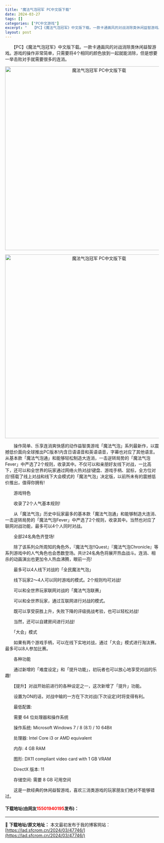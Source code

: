 ```yaml
---
title: "魔法气泡冠军 PC中文版下载"
date: 2024-03-27
tags: []
categories: ["PC中文游戏"]
excerpt: "　　【PC】《魔法气泡冠军》中文版下载。一款卡通画风的对战消除类休闲益智游戏。游戏的操作非常简单，只需要将4个相同的颜色放到一起就能消除，但是想要一举击败对手就需要很多的连消。 　　操作简单、乐享连消爽快感的动作益智类游戏「魔法气泡」系列最新作，以震撼低价面向全球推出PC版本!内含日语语音和英语语音&hellip;"
layout: post
---
```


 <p>　　【PC】《魔法气泡冠军》中文版下载。一款卡通画风的对战消除类休闲益智游戏。游戏的操作非常简单，只需要将4个相同的颜色放到一起就能消除，但是想要一举击败对手就需要很多的连消。</p> <p align="center"><img align="" border="0" src="https://lad.sfcrom.cn/wp-content/uploads/2024/03/20240327_66037f770921b.webp" width="600" alt="魔法气泡冠军 PC中文版下载" /></p> <p align="center"><img align="" border="0" src="https://lad.sfcrom.cn/wp-content/uploads/2024/03/20240327_66037f777f962.webp" width="600" alt="魔法气泡冠军 PC中文版下载" /></p> <p>　　操作简单、乐享连消爽快感的动作益智类游戏「魔法气泡」系列最新作，以震撼低价面向全球推出PC版本!内含日语语音和英语语音，字幕也对应了其他语言。从基本款「魔法气泡通」和能够轻松制造大连消，一击逆转局势的「魔法气泡Fever」中严选了2个规则，收录其中。不仅可以和亲朋好友线下对战，一比高下，还可以和全世界的玩家通过网络火热对战!键盘、游戏手柄、鼠标，全方位对应!搭载了线上对战和线下大会模式的「魔法气泡」决定版，以前所未有的震撼低价推出，值得你拥有!</p> <p>　　游戏特色</p> <p>　　收录了2个人气基本规则!</p> <p>　　从「魔法气泡」历史中玩家最多的基本款「魔法气泡通」和能够制造大连消、一击逆转局势的「魔法气泡Fever」中严选了2个规则，收录其中。当然也对应了联网对战功能，最多可以4个人同时对战。</p> <p>　　全部24名角色齐登场!</p> <p>　　除了该系列众所周知的角色外，『魔法气泡!!Quest』『魔法气泡Chronicle』等系列游戏中的人气角色也会悉数登场。共计24名角色将展开热血战斗。连消、相杀的动画演出也更加令人热血沸腾，眼前一亮!</p> <p>　　最多可以4人线下对战的「全民魔法气泡」</p> <p>　　线下玩家2～4人可以同时游戏的模式。2个规则均可对战!</p> <p>　　可以和全世界玩家联网对战的「魔法气泡联赛」</p> <p>　　可以和全世界玩家，通过互联网进行对战的模式。</p> <p>　　既可以享受获胜上升，失败下降的评级挑战考验，也可以轻松对战!</p> <p>　　当然，还可以自建房间进行对战!</p> <p>　　「大会」模式</p> <p>　　如果有两个游戏手柄，可以在线下实地对战，通过「大会」模式进行淘汰赛。最多可以8人参加比赛。</p> <p>　　各种功能</p> <p>　　通过新增的「难度设定」和「提升功能」，初玩者也可以放心地享受对战的乐趣!</p> <p>　　【提升】对战开始前进行的各种设定之一，这次新增了「提升」功能。</p> <p>　　设置为ON的话，对战中输的一方在下次对战(下次设定)时将变得有利。</p> <p>　　最低配置:</p> <p>　　需要 64 位处理器和操作系统</p> <p>　　操作系统: Microsoft Windows 7 / 8 (8.1) / 10 64Bit</p> <p>　　处理器: Intel Core i3 or AMD equivalent</p> <p>　　内存: 4 GB RAM</p> <p>　　图形: DX11 compliant video card with 1 GB VRAM</p> <p>　　DirectX 版本: 11</p> <p>　　存储空间: 需要 8 GB 可用空间</p> <p>　　这是一款经典的休闲益智游戏，喜欢三消类游戏的玩家朋友们绝对不能够错过。</p> <p><h4>下载地址(由网友<font color="red">15501940195</font>发布)：</h4></p> 

---
📖 **下载地址/原文地址：** 本文最初发布于我的博客网站：[https://lad.sfcrom.cn/2024/03/47746/](https://lad.sfcrom.cn/2024/03/47746/)
